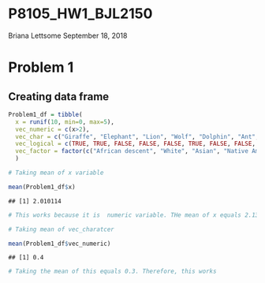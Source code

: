 P8105\_HW1\_BJL2150
================
Briana Lettsome
September 18, 2018

Problem 1
=========

Creating data frame
-------------------

``` r
Problem1_df = tibble(
  x = runif(10, min=0, max=5), 
  vec_numeric = c(x>2),
  vec_char = c("Giraffe", "Elephant", "Lion", "Wolf", "Dolphin", "Ant", "Dog", "Tiger", "Bird", "Fish" ),
  vec_logical = c(TRUE, TRUE, FALSE, FALSE, FALSE, TRUE, FALSE, FALSE, TRUE, FALSE),
  vec_factor = factor(c("African descent", "White", "Asian", "Native American", "Virgin Islander", "St. Thomas", "St. John", "Croix", "Florida", "Atlanta"))
  )
```

``` r
# Taking mean of x variable

mean(Problem1_df$x)
```

    ## [1] 2.010114

``` r
# This works because it is  numeric variable. THe mean of x equals 2.136482.
```

``` r
# Taking mean of vec_charatcer

mean(Problem1_df$vec_numeric)
```

    ## [1] 0.4

``` r
# Taking the mean of this equals 0.3. Therefore, this works
```
